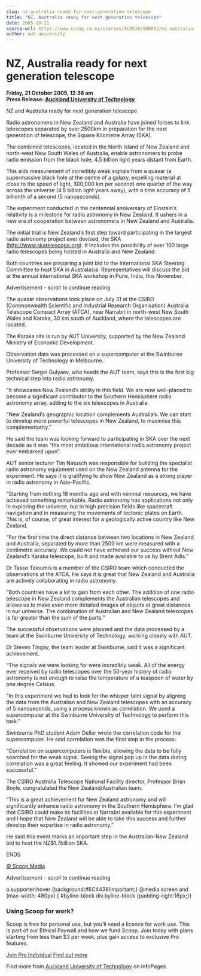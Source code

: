 ```yaml
---
slug: nz-australia-ready-for-next-generation-telescope
title: "NZ, Australia ready for next generation telescope"
date: 2005-10-21
source-url: https://www.scoop.co.nz/stories/SC0510/S00052/nz-australia-ready-for-next-generation-telescope.htm
author: aut-university
---
```

NZ, Australia ready for next generation telescope
=================================================

**Friday, 21 October 2005, 12:36 am**  
**Press Release: [Auckland University of Technology](https://info.scoop.co.nz/Auckland_University_of_Technology)**

NZ and Australia ready for next generation telescope

Radio astronomers in New Zealand and Australia have joined forces to link telescopes separated by over 2500km in preparation for the next generation of telescope, the Square Kilometre Array (SKA).

The combined telescopes, located in the North Island of New Zealand and north-west New South Wales of Australia, enable astronomers to probe radio emission from the black hole, 4.5 billion light years distant from Earth.

This aids measurement of incredibly weak signals from a quasar (a supermassive black hole at the centre of a galaxy, expelling material at close to the speed of light, 300,000 km per second) one quarter of the way across the universe (4.5 billion light years away), with a time accuracy of 5 billionth of a second (5 nanoseconds).

The experiment conducted in the centennial anniversary of Einstein’s relativity is a milestone for radio astronomy in New Zealand. It ushers in a new era of cooperation between astronomers in New Zealand and Australia.

The initial trial is New Zealand’s first step toward participating in the largest radio astronomy project ever devised, the SKA (http://www.skatelescope.org). It includes the possibility of over 100 large radio telescopes being hosted in Australia and New Zealand.

Both countries are preparing a joint bid to the International SKA Steering Committee to host SKA in Australasia. Representatives will discuss the bid at the annual international SKA workshop in Pune, India, this November.

Advertisement - scroll to continue reading





The quasar observations took place on July 31 at the CSIRO (Commonwealth Scientific and Industrial Research Organisation) Australia Telescope Compact Array (ATCA), near Narrabri in north-west New South Wales and Karaka, 30 km south of Auckland, where the telescopes are located.

The Karaka site is run by AUT University, supported by the New Zealand Ministry of Economic Development.

Observation data was processed on a supercomputer at the Swinburne University of Technology in Melbourne.

Professor Sergei Gulyaev, who heads the AUT team, says this is the first big technical step into radio astronomy.

“It showcases New Zealand’s ability in this field. We are now well-placed to become a significant contributor to the Southern Hemisphere radio astronomy array, adding to the six telescopes in Australia.

“New Zealand’s geographic location complements Australia’s. We can start to develop more powerful telescopes in New Zealand, to maximise this complementarity.”

He said the team was looking forward to participating in SKA over the next decade as it was “the most ambitious international radio astronomy project ever embarked upon”.

AUT senior lecturer Tim Natusch was responsible for building the specialist radio astronomy equipment used on the New Zealand antenna for the experiment. He says it is gratifying to show New Zealand as a strong player in radio astronomy in Asia-Pacific.

“Starting from nothing 18 months ago and with minimal resources, we have achieved something remarkable. Radio astronomy has applications not only in exploring the universe, but in high precision fields like spacecraft navigation and in measuring the movements of tectonic plates on Earth. This is, of course, of great interest for a geologically active country like New Zealand.

“For the first time the direct distance between two locations in New Zealand and Australia, separated by more than 2500 km were measured with a centimetre accuracy. We could not have achieved our success without New Zealand’s Karaka telescope, built and made available to us by Brent Adis.”

Dr Tasso Tzioumis is a member of the CSIRO team which conducted the observations at the ATCA. He says it is great that New Zealand and Australia are actively collaborating in radio astronomy.

“Both countries have a lot to gain from each other. The addition of one radio telescope in New Zealand complements the Australian telescopes and allows us to make even more detailed images of objects at great distances in our universe. The combination of Australian and New Zealand telescopes is far greater than the sum of the parts.”

The successful observations were planned and the data processed by a team at the Swinburne University of Technology, working closely with AUT.

Dr Steven Tingay, the team leader at Swinburne, said it was a significant achievement.

“The signals we were looking for were incredibly weak. All of the energy ever received by radio telescopes over the 50-year history of radio astronomy is not enough to raise the temperature of a teaspoon of water by one degree Celsius.

“In this experiment we had to look for the whisper faint signal by aligning the data from the Australian and New Zealand telescopes with an accuracy of 5 nanoseconds, using a process known as correlation. We used a supercomputer at the Swinburne University of Technology to perform this task.”

Swinburne PhD student Adam Deller wrote the correlation code for the supercomputer. He said correlation was the final step in the process.

“Correlation on supercomputers is flexible, allowing the data to be fully searched for the weak signal. Seeing the signal pop up in the data during correlation was a great feeling. It showed our experiment had been successful.”

The CSIRO Australia Telescope National Facility director, Professor Brian Boyle, congratulated the New Zealand/Australian team.

“This is a great achievement for New Zealand astronomy and will significantly enhance radio astronomy in the Southern Hemisphere. I’m glad that CSIRO could make its facilities at Narrabri available for this experiment and I hope that New Zealand will be able to take this success and further develop their expertise in radio astronomy.”

He said this event marks an important step in the Australian-New Zealand bid to host the NZ$1.7billion SKA.

ENDS

[© Scoop Media](http://www.scoop.co.nz/about/terms.html)  

Advertisement - scroll to continue reading



a.supporter:hover {background:#EC4438!important;} @media screen and (max-width: 480px) { #byline-block div.byline-block {padding-right:16px;}}

### Using Scoop for work?

Scoop is free for personal use, but you’ll need a licence for work use. This is part of our Ethical Paywall and how we fund Scoop. Join today with plans starting from less than $3 per week, plus gain access to exclusive _Pro_ features.  
  
[Join Pro Individual](https://pro.scoop.co.nz/Individual/?from=ProIn24) [Find out more](https://pro.scoop.co.nz/using-scoop-for-work/?from=ProIn24)

Find more from [Auckland University of Technology](https://info.scoop.co.nz/Auckland_University_of_Technology) on InfoPages.